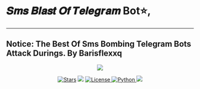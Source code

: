 # 𝑺𝒎𝒔 𝑩𝒍𝒂𝒔𝒕 𝑶𝒇 𝑻𝒆𝒍𝒆𝒈𝒓𝒂𝒎 Bot⭐,

---------------------------------------------
Notice: The Best Of Sms Bombing Telegram Bots Attack Durings. By Barisflexxq
---------------------------------------------
<p align="center">
  <img src="https://resmim.net/cdn/2023/06/05/SC0VR7.jpg">
</p>

<p align="center">
<a
color=black&logo=github&logoColor=black&style=for-the-badge" alt="Stars" /></a>
                                                                        
<p align="center">
<a href="https://github.com/AnonymousX1025/AnonXMusic/stargazers"><img src="https://img.shields.io/github/stars/AnonymousX1025/AnonXMusic?color=black&logo=github&logoColor=black&style=for-the-badge" alt="Stars" /></a>
<a href="https://github.com/AnonymousX1025/AnonXMusic/network/members"> <img src="https://img.shields.io/github/forks/AnonymousX1025/AnonXMusic?color=black&logo=github&logoColor=black&style=for-the-badge" /></a>
<a href="https://github.com/AnonymousX1025/AnonXMusic/blob/master/LICENSE"> <img src="https://img.shields.io/badge/License-MIT-blueviolet?style=for-the-badge" alt="License" /> </a>
<a href="https://www.python.org/"> <img src="https://img.shields.io/badge/Written%20in-Python-orange?style=for-the-badge&logo=python" alt="Python" /> </a>
<a href="https://github.com/AnonymousX1025/AnonXMusic/commits/AnonymousX1025"> <img src="https://img.shields.io/github/last-commit/AnonymousX1025/AnonXMusic?color=blue&logo=github&logoColor=green&style=for-the-badge" /></a>
</p>                                                                    
